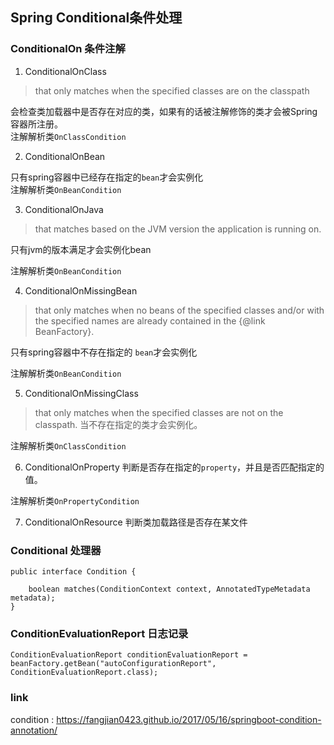 ## Spring Conditional条件处理

### ConditionalOn 条件注解
1. ConditionalOnClass
> that only matches when the specified classes are on the classpath  

会检查类加载器中是否存在对应的类，如果有的话被注解修饰的类才会被Spring容器所注册。  
注解解析类`OnClassCondition`


2. ConditionalOnBean

只有spring容器中已经存在指定的`bean`才会实例化  
注解解析类`OnBeanCondition`


3. ConditionalOnJava
>  that matches based on the JVM version the application is running on.

只有jvm的版本满足才会实例化bean  

注解解析类`OnBeanCondition`


4. ConditionalOnMissingBean
> that only matches when no beans of the specified classes and/or with the specified names are already contained in the {@link BeanFactory}.  

只有spring容器中不存在指定的	`bean`才会实例化  

注解解析类`OnBeanCondition`

5. ConditionalOnMissingClass
> that only matches when the specified classes are not on the classpath.
当不存在指定的类才会实例化。  

注解解析类`OnClassCondition`


6. ConditionalOnProperty
判断是否存在指定的`property`，并且是否匹配指定的值。  

注解解析类`OnPropertyCondition`

7. ConditionalOnResource
判断类加载路径是否存在某文件


### Conditional 处理器
```
public interface Condition {
	
	boolean matches(ConditionContext context, AnnotatedTypeMetadata metadata);
}
```

### ConditionEvaluationReport 日志记录

```
ConditionEvaluationReport conditionEvaluationReport = beanFactory.getBean("autoConfigurationReport", ConditionEvaluationReport.class);
```


### link
condition : https://fangjian0423.github.io/2017/05/16/springboot-condition-annotation/


